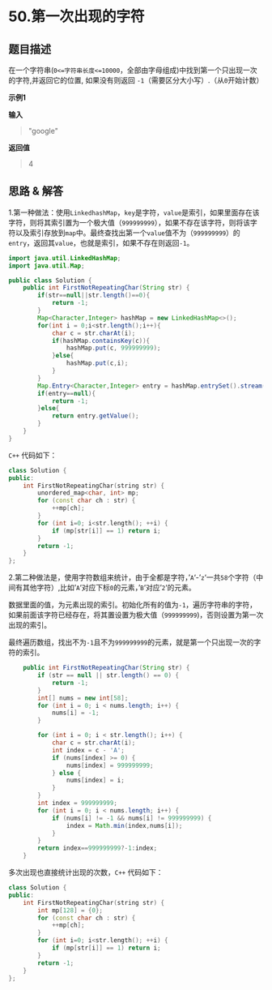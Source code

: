 # 50.第一次出现的字符

## 题目描述
在一个字符串(`0<=字符串长度<=10000`，全部由字母组成)中找到第一个只出现一次的字符,并返回它的位置, 如果没有则返回 `-1`（需要区分大小写）.（从`0`开始计数）

**示例1**

**输入**
> "google"

**返回值**
> 4

## 思路 & 解答
1.第一种做法：使用`LinkedhashMap`，`key`是字符，`value`是索引，如果里面存在该字符，则将其索引置为一个极大值（`999999999`），如果不存在该字符，则将该字符以及索引存放到`map`中。最终查找出第一个`value`值不为（`999999999`）的`entry`，返回其`value`，也就是索引，如果不存在则返回`-1`。

```java
import java.util.LinkedHashMap;
import java.util.Map;

public class Solution {
    public int FirstNotRepeatingChar(String str) {
        if(str==null||str.length()==0){
            return -1;
        }
        Map<Character,Integer> hashMap = new LinkedHashMap<>();
        for(int i = 0;i<str.length();i++){
            char c = str.charAt(i);
            if(hashMap.containsKey(c)){
                hashMap.put(c, 999999999);
            }else{
                hashMap.put(c,i);
            }
        }
        Map.Entry<Character,Integer> entry = hashMap.entrySet().stream().filter(e->e.getValue()!=999999999).findFirst().orElse(null);
        if(entry==null){
            return -1;
        }else{
            return entry.getValue();
        }
    }
}
```

`C++` 代码如下：

```C++
class Solution {
public:
    int FirstNotRepeatingChar(string str) {
        unordered_map<char, int> mp;
        for (const char ch : str) {
            ++mp[ch];
        }    
        for (int i=0; i<str.length(); ++i) {
            if (mp[str[i]] == 1) return i;
        }
        return -1;
    }
};
```

2.第二种做法是，使用字符数组来统计，由于全都是字符，’`A`‘-’`z`‘一共`58`个字符（中间有其他字符）,比如’`A`‘对应下标`0`的元素，’`B`‘对应’`2`‘的元素。

数据里面的值，为元素出现的索引。初始化所有的值为`-1`，遍历字符串的字符，如果前面该字符已经存在，将其置设置为极大值（`999999999`)，否则设置为第一次出现的索引。

最终遍历数组，找出不为`-1`且不为`999999999`的元素，就是第一个只出现一次的字符的索引。

```java
    public int FirstNotRepeatingChar(String str) {
        if (str == null || str.length() == 0) {
            return -1;
        }
        int[] nums = new int[58];
        for (int i = 0; i < nums.length; i++) {
            nums[i] = -1;
        }

        for (int i = 0; i < str.length(); i++) {
            char c = str.charAt(i);
            int index = c - 'A';
            if (nums[index] >= 0) {
                nums[index] = 999999999;
            } else {
                nums[index] = i;
            }
        }
        int index = 999999999;
        for (int i = 0; i < nums.length; i++) {
            if (nums[i] != -1 && nums[i] != 999999999) {
                index = Math.min(index,nums[i]);
            }
        }
        return index==999999999?-1:index;
    }
```

多次出现也直接统计出现的次数，`C++` 代码如下：

```C++
class Solution {
public:
    int FirstNotRepeatingChar(string str) {
        int mp[128] = {0};
        for (const char ch : str) {
            ++mp[ch];
        }     
        for (int i=0; i<str.length(); ++i) {
            if (mp[str[i]] == 1) return i;
        }
        return -1;
    }
};

```
